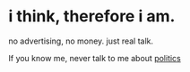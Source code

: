 # i think, therefore i am.

no advertising, no money. just real talk.

If you know me, never talk to me about [politics](https://edify42.github.io/politics/)